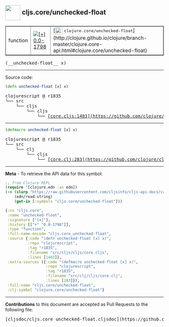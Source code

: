 ## <img width="48px" valign="middle" src="http://i.imgur.com/Hi20huC.png"> cljs.core/unchecked-float

 <table border="1">
<tr>

<td>function</td>
<td><a href="https://github.com/cljsinfo/cljs-api-docs/tree/0.0-1798"><img valign="middle" alt="[+] 0.0-1798" src="https://img.shields.io/badge/+-0.0--1798-lightgrey.svg"></a> </td>
<td>
[<img height="24px" valign="middle" src="http://i.imgur.com/1GjPKvB.png"> <samp>clojure.core/unchecked-float</samp>](http://clojure.github.io/clojure/branch-master/clojure.core-api.html#clojure.core/unchecked-float)
</td>
</tr>
</table>

 <samp>
(__unchecked-float__ x)<br>
</samp>

---





Source code:

```clj
(defn unchecked-float [x] x)
```

 <pre>
clojurescript @ r1835
└── src
    └── cljs
        └── cljs
            └── <ins>[core.cljs:1483](https://github.com/clojure/clojurescript/blob/r1835/src/cljs/cljs/core.cljs#L1483)</ins>
</pre>


---

```clj
(defmacro unchecked-float [x] x)
```

 <pre>
clojurescript @ r1835
└── src
    └── clj
        └── cljs
            └── <ins>[core.clj:283](https://github.com/clojure/clojurescript/blob/r1835/src/clj/cljs/core.clj#L283)</ins>
</pre>

---

__Meta__ - To retrieve the API data for this symbol:

```clj
;; from Clojure REPL
(require '[clojure.edn :as edn])
(-> (slurp "https://raw.githubusercontent.com/cljsinfo/cljs-api-docs/catalog/cljs-api.edn")
    (edn/read-string)
    (get-in [:symbols "cljs.core/unchecked-float"]))
```

```clj
{:ns "cljs.core",
 :name "unchecked-float",
 :signature ["[x]"],
 :history [["+" "0.0-1798"]],
 :type "function",
 :full-name-encode "cljs.core_unchecked-float",
 :source {:code "(defn unchecked-float [x] x)",
          :repo "clojurescript",
          :tag "r1835",
          :filename "src/cljs/cljs/core.cljs",
          :lines [1483]},
 :extra-sources ({:code "(defmacro unchecked-float [x] x)",
                  :repo "clojurescript",
                  :tag "r1835",
                  :filename "src/clj/cljs/core.clj",
                  :lines [283]}),
 :full-name "cljs.core/unchecked-float",
 :clj-symbol "clojure.core/unchecked-float"}

```

---

__Contributions__ to this document are accepted as Pull Requests to the following file:

 <pre>
[cljsdoc/cljs.core_unchecked-float.cljsdoc](https://github.com/cljsinfo/cljs-api-docs/blob/master/cljsdoc/cljs.core_unchecked-float.cljsdoc)
</pre>

